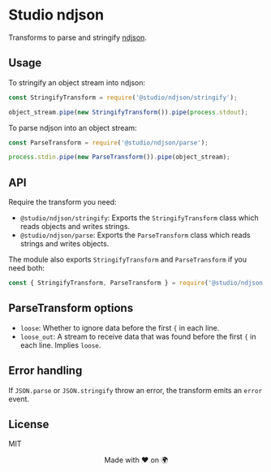 # Studio ndjson

Transforms to parse and stringify [ndjson][1].

## Usage

To stringify an object stream into ndjson:

```js
const StringifyTransform = require('@studio/ndjson/stringify');

object_stream.pipe(new StringifyTransform()).pipe(process.stdout);
```

To parse ndjson into an object stream:

```js
const ParseTransform = require('@studio/ndjson/parse');

process.stdin.pipe(new ParseTransform()).pipe(object_stream);
```

## API

Require the transform you need:

- `@studio/ndjson/stringify`: Exports the `StringifyTransform` class which
  reads objects and writes strings.
- `@studio/ndjson/parse`: Exports the `ParseTransform` class which reads
  strings and writes objects.

The module also exports `StringifyTransform` and `ParseTransform` if you need
both:

```js
const { StringifyTransform, ParseTransform } = require('@studio/ndjson');
```

## ParseTransform options

- `loose`: Whether to ignore data before the first `{` in each line.
- `loose_out`: A stream to receive data that was found before the first `{` in
  each line. Implies `loose`.

## Error handling

If `JSON.parse` or `JSON.stringify` throw an error, the transform emits an
`error` event.

## License

MIT

<div align="center">Made with ❤️ on 🌍</div>

[1]: http://ndjson.org/

